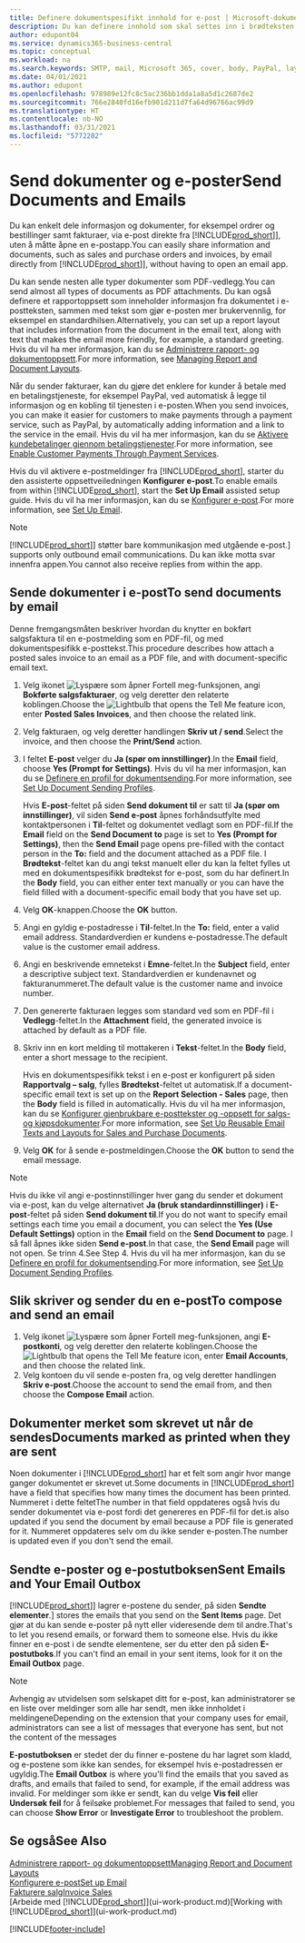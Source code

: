 ```yaml
---
title: Definere dokumentspesifikt innhold for e-post | Microsoft-dokumentasjon
description: Du kan definere innhold som skal settes inn i brødteksten i en e-postmelding, for eksempel en PayPal-kobling. Du kan også legge ved dokumenter i e-postmeldinger.
author: edupont04
ms.service: dynamics365-business-central
ms.topic: conceptual
ms.workload: na
ms.search.keywords: SMTP, mail, Microsoft 365, cover, body, PayPal, layout
ms.date: 04/01/2021
ms.author: edupont
ms.openlocfilehash: 978989e12fc8c5ac236bb1dda1a8a5d1c2687de2
ms.sourcegitcommit: 766e2840fd16efb901d211d7fa64d96766ac99d9
ms.translationtype: HT
ms.contentlocale: nb-NO
ms.lasthandoff: 03/31/2021
ms.locfileid: "5772282"
---
```

# <a name="send-documents-and-emails"></a><span data-ttu-id="c59a7-104">Send dokumenter og e-poster</span><span class="sxs-lookup"><span data-stu-id="c59a7-104">Send Documents and Emails</span></span>
<span data-ttu-id="c59a7-105">Du kan enkelt dele informasjon og dokumenter, for eksempel ordrer og bestillinger samt fakturaer, via e-post direkte fra [!INCLUDE[prod_short](includes/prod_short.md)]], uten å måtte åpne en e-postapp.</span><span class="sxs-lookup"><span data-stu-id="c59a7-105">You can easily share information and documents, such as sales and purchase orders and invoices, by email directly from [!INCLUDE[prod_short](includes/prod_short.md)]], without having to open an email app.</span></span> 

<span data-ttu-id="c59a7-106">Du kan sende nesten alle typer dokumenter som PDF-vedlegg.</span><span class="sxs-lookup"><span data-stu-id="c59a7-106">You can send almost all types of documents as PDF attachments.</span></span> <span data-ttu-id="c59a7-107">Du kan også definere et rapportoppsett som inneholder informasjon fra dokumentet i e-postteksten, sammen med tekst som gjør e-posten mer brukervennlig, for eksempel en standardhilsen.</span><span class="sxs-lookup"><span data-stu-id="c59a7-107">Alternatively, you can set up a report layout that includes information from the document in the email text, along with text that makes the email more friendly, for example, a standard greeting.</span></span> <span data-ttu-id="c59a7-108">Hvis du vil ha mer informasjon, kan du se [Administrere rapport- og dokumentoppsett](ui-manage-report-layouts.md).</span><span class="sxs-lookup"><span data-stu-id="c59a7-108">For more information, see [Managing Report and Document Layouts](ui-manage-report-layouts.md).</span></span> <!--this topic does not mention how to set up a layout for email. Need to investigate.-->

<span data-ttu-id="c59a7-109">Når du sender fakturaer, kan du gjøre det enklere for kunder å betale med en betalingstjeneste, for eksempel PayPal, ved automatisk å legge til informasjon og en kobling til tjenesten i e-posten.</span><span class="sxs-lookup"><span data-stu-id="c59a7-109">When you send invoices, you can make it easier for customers to make payments through a payment service, such as PayPal, by automatically adding information and a link to the service in the email.</span></span> <span data-ttu-id="c59a7-110">Hvis du vil ha mer informasjon, kan du se [Aktivere kundebetalinger gjennom betalingstjenester](sales-how-enable-payment-service-extensions.md).</span><span class="sxs-lookup"><span data-stu-id="c59a7-110">For more information, see [Enable Customer Payments Through Payment Services](sales-how-enable-payment-service-extensions.md).</span></span>

<span data-ttu-id="c59a7-111">Hvis du vil aktivere e-postmeldinger fra [!INCLUDE[prod_short](includes/prod_short.md)], starter du den assisterte oppsettveiledningen **Konfigurer e-post**.</span><span class="sxs-lookup"><span data-stu-id="c59a7-111">To enable emails from within [!INCLUDE[prod_short](includes/prod_short.md)], start the **Set Up Email** assisted setup guide.</span></span> <span data-ttu-id="c59a7-112">Hvis du vil ha mer informasjon, kan du se [Konfigurer e-post](admin-how-setup-email.md).</span><span class="sxs-lookup"><span data-stu-id="c59a7-112">For more information, see [Set Up Email](admin-how-setup-email.md).</span></span>

> [!NOTE]
> [!INCLUDE[prod_short](includes/prod_short.md)]<span data-ttu-id="c59a7-113">] støtter bare kommunikasjon med utgående e-post.</span><span class="sxs-lookup"><span data-stu-id="c59a7-113">] supports only outbound email communications.</span></span> <span data-ttu-id="c59a7-114">Du kan ikke motta svar innenfra appen.</span><span class="sxs-lookup"><span data-stu-id="c59a7-114">You cannot also receive replies from within the app.</span></span>

## <a name="to-send-documents-by-email"></a><span data-ttu-id="c59a7-115">Sende dokumenter i e-post</span><span class="sxs-lookup"><span data-stu-id="c59a7-115">To send documents by email</span></span>
<span data-ttu-id="c59a7-116">Denne fremgangsmåten beskriver hvordan du knytter en bokført salgsfaktura til en e-postmelding som en PDF-fil, og med dokumentspesifikk e-posttekst.</span><span class="sxs-lookup"><span data-stu-id="c59a7-116">This procedure describes how attach a posted sales invoice to an email as a PDF file, and with document-specific email text.</span></span> <!--update this-->

1. <span data-ttu-id="c59a7-117">Velg ikonet ![Lyspære som åpner Fortell meg-funksjonen](media/ui-search/search_small.png "Fortell hva du vil gjøre"), angi **Bokførte salgsfakturaer**, og velg deretter den relaterte koblingen.</span><span class="sxs-lookup"><span data-stu-id="c59a7-117">Choose the ![Lightbulb that opens the Tell Me feature](media/ui-search/search_small.png "Tell me what you want to do") icon, enter **Posted Sales Invoices**, and then choose the related link.</span></span>
2. <span data-ttu-id="c59a7-118">Velg fakturaen, og velg deretter handlingen **Skriv ut / send**.</span><span class="sxs-lookup"><span data-stu-id="c59a7-118">Select the invoice, and then choose the **Print/Send** action.</span></span>
3. <span data-ttu-id="c59a7-119">I feltet **E-post** velger du **Ja (spør om innstillinger)**.</span><span class="sxs-lookup"><span data-stu-id="c59a7-119">In the **Email** field, choose **Yes (Prompt for Settings)**.</span></span> <span data-ttu-id="c59a7-120">Hvis du vil ha mer informasjon, kan du se [Definere en profil for dokumentsending](sales-how-setup-document-send-profiles.md).</span><span class="sxs-lookup"><span data-stu-id="c59a7-120">For more information, see [Set Up Document Sending Profiles](sales-how-setup-document-send-profiles.md).</span></span>
    
    <span data-ttu-id="c59a7-121">Hvis **E-post**-feltet på siden **Send dokument til** er satt til **Ja (spør om innstillinger)**, vil siden **Send e-post** åpnes forhåndsutfylte med kontaktpersonen i **Til**-feltet og dokumentet vedlagt som en PDF-fil.</span><span class="sxs-lookup"><span data-stu-id="c59a7-121">If the **Email** field on the **Send Document to** page is set to **Yes (Prompt for Settings)**, then the **Send Email** page opens pre-filled with the contact person in the **To:** field and the document attached as a PDF file.</span></span> <span data-ttu-id="c59a7-122">I **Brødtekst**-feltet kan du angi tekst manuelt eller du kan la feltet fylles ut med en dokumentspesifikk brødtekst for e-post, som du har definert.</span><span class="sxs-lookup"><span data-stu-id="c59a7-122">In the **Body** field, you can either enter text manually or you can have the field filled with a document-specific email body that you have set up.</span></span>

4. <span data-ttu-id="c59a7-123">Velg **OK**-knappen.</span><span class="sxs-lookup"><span data-stu-id="c59a7-123">Choose the **OK** button.</span></span>
5. <span data-ttu-id="c59a7-124">Angi en gyldig e-postadresse i **Til**-feltet.</span><span class="sxs-lookup"><span data-stu-id="c59a7-124">In the **To:** field, enter a valid email address.</span></span> <span data-ttu-id="c59a7-125">Standardverdien er kundens e-postadresse.</span><span class="sxs-lookup"><span data-stu-id="c59a7-125">The default value is the customer email address.</span></span>
6. <span data-ttu-id="c59a7-126">Angi en beskrivende emnetekst i **Emne**-feltet.</span><span class="sxs-lookup"><span data-stu-id="c59a7-126">In the **Subject** field, enter a descriptive subject text.</span></span> <span data-ttu-id="c59a7-127">Standardverdien er kundenavnet og fakturanummeret.</span><span class="sxs-lookup"><span data-stu-id="c59a7-127">The default value is the customer name and invoice number.</span></span>
7. <span data-ttu-id="c59a7-128">Den genererte fakturaen legges som standard ved som en PDF-fil i **Vedlegg**-feltet.</span><span class="sxs-lookup"><span data-stu-id="c59a7-128">In the **Attachment** field, the generated invoice is attached by default as a PDF file.</span></span>
8. <span data-ttu-id="c59a7-129">Skriv inn en kort melding til mottakeren i **Tekst**-feltet.</span><span class="sxs-lookup"><span data-stu-id="c59a7-129">In the **Body** field, enter a short message to the recipient.</span></span>

    <span data-ttu-id="c59a7-130">Hvis en dokumentspesifikk tekst i en e-post er konfigurert på siden **Rapportvalg – salg**, fylles **Brødtekst**-feltet ut automatisk.</span><span class="sxs-lookup"><span data-stu-id="c59a7-130">If a document-specific email text is set up on the **Report Selection - Sales** page, then the **Body** field is filled in automatically.</span></span> <span data-ttu-id="c59a7-131">Hvis du vil ha mer informasjon, kan du se [Konfigurer gjenbrukbare e-posttekster og -oppsett for salgs- og kjøpsdokumenter](admin-how-setup-email.md#set-up-reusable-email-texts-and-layouts-for-sales-and-purchase-documents).</span><span class="sxs-lookup"><span data-stu-id="c59a7-131">For more information, see [Set Up Reusable Email Texts and Layouts for Sales and Purchase Documents](admin-how-setup-email.md#set-up-reusable-email-texts-and-layouts-for-sales-and-purchase-documents).</span></span>
9. <span data-ttu-id="c59a7-132">Velg **OK** for å sende e-postmeldingen.</span><span class="sxs-lookup"><span data-stu-id="c59a7-132">Choose the **OK** button to send the email message.</span></span>

> [!NOTE]  
> <span data-ttu-id="c59a7-133">Hvis du ikke vil angi e-postinnstillinger hver gang du sender et dokument via e-post, kan du velge alternativet **Ja (bruk standardinnstillinger)** i **E-post**-feltet på siden **Send dokument til**.</span><span class="sxs-lookup"><span data-stu-id="c59a7-133">If you do not want to specify email settings each time you email a document, you can select the **Yes (Use Default Settings)** option in the **Email** field on the **Send Document to** page.</span></span> <span data-ttu-id="c59a7-134">I så fall åpnes ikke siden **Send e-post**.</span><span class="sxs-lookup"><span data-stu-id="c59a7-134">In that case, the **Send Email** page will not open.</span></span> <span data-ttu-id="c59a7-135">Se trinn 4.</span><span class="sxs-lookup"><span data-stu-id="c59a7-135">See Step 4.</span></span> <span data-ttu-id="c59a7-136">Hvis du vil ha mer informasjon, kan du se [Definere en profil for dokumentsending](sales-how-setup-document-send-profiles.md).</span><span class="sxs-lookup"><span data-stu-id="c59a7-136">For more information, see [Set Up Document Sending Profiles](sales-how-setup-document-send-profiles.md).</span></span>  

## <a name="to-compose-and-send-an-email"></a><span data-ttu-id="c59a7-137">Slik skriver og sender du en e-post</span><span class="sxs-lookup"><span data-stu-id="c59a7-137">To compose and send an email</span></span>
1. <span data-ttu-id="c59a7-138">Velg ikonet ![Lyspære som åpner Fortell meg-funksjonen](media/ui-search/search_small.png "Fortell hva du vil gjøre"), angi **E-postkonti**, og velg deretter den relaterte koblingen.</span><span class="sxs-lookup"><span data-stu-id="c59a7-138">Choose the ![Lightbulb that opens the Tell Me feature](media/ui-search/search_small.png "Tell me what you want to do") icon, enter **Email Accounts**, and then choose the related link.</span></span>
2. <span data-ttu-id="c59a7-139">Velg kontoen du vil sende e-posten fra, og velg deretter handlingen **Skriv e-post**.</span><span class="sxs-lookup"><span data-stu-id="c59a7-139">Choose the account to send the email from, and then choose the **Compose Email** action.</span></span>

## <a name="documents-marked-as-printed-when-they-are-sent"></a><span data-ttu-id="c59a7-140">Dokumenter merket som skrevet ut når de sendes</span><span class="sxs-lookup"><span data-stu-id="c59a7-140">Documents marked as printed when they are sent</span></span>
<span data-ttu-id="c59a7-141">Noen dokumenter i [!INCLUDE[prod_short](includes/prod_short.md)] har et felt som angir hvor mange ganger dokumentet er skrevet ut.</span><span class="sxs-lookup"><span data-stu-id="c59a7-141">Some documents in [!INCLUDE[prod_short](includes/prod_short.md)] have a field that specifies how many times the document has been printed.</span></span> <span data-ttu-id="c59a7-142">Nummeret i dette feltet</span><span class="sxs-lookup"><span data-stu-id="c59a7-142">The number in that field</span></span> <!--"that field?" need a name...--> <span data-ttu-id="c59a7-143">oppdateres også hvis du sender dokumentet via e-post fordi det genereres en PDF-fil for det.</span><span class="sxs-lookup"><span data-stu-id="c59a7-143">is also updated if you send the document by email because a PDF file is generated for it.</span></span> <span data-ttu-id="c59a7-144">Nummeret oppdateres selv om du ikke sender e-posten.</span><span class="sxs-lookup"><span data-stu-id="c59a7-144">The number is updated even if you don't send the email.</span></span> <!--guessing this is because emails are technically reports, so the counter bumps up whenever someone creates an email. Need to verify.-->

## <a name="sent-emails-and-your-email-outbox"></a><span data-ttu-id="c59a7-145">Sendte e-poster og e-postutboksen</span><span class="sxs-lookup"><span data-stu-id="c59a7-145">Sent Emails and Your Email Outbox</span></span>
[!INCLUDE[prod_short](includes/prod_short.md)]<span data-ttu-id="c59a7-146">] lagrer e-postene du sender, på siden **Sendte elementer**.</span><span class="sxs-lookup"><span data-stu-id="c59a7-146">] stores the emails that you send on the **Sent Items** page.</span></span> <span data-ttu-id="c59a7-147">Det gjør at du kan sende e-poster på nytt eller videresende dem til andre.</span><span class="sxs-lookup"><span data-stu-id="c59a7-147">That's to let you resend emails, or forward them to someone else.</span></span> <span data-ttu-id="c59a7-148">Hvis du ikke finner en e-post i de sendte elementene, ser du etter den på siden **E-postutboks**.</span><span class="sxs-lookup"><span data-stu-id="c59a7-148">If you can't find an email in your sent items, look for it on the **Email Outbox** page.</span></span> 

> [!NOTE]
> <span data-ttu-id="c59a7-149">Avhengig av utvidelsen som selskapet ditt for e-post, kan administratorer se en liste over meldinger som alle har sendt, men ikke innholdet i meldingene</span><span class="sxs-lookup"><span data-stu-id="c59a7-149">Depending on the extension that your company uses for email, administrators can see a list of messages that everyone has sent, but not the content of the messages</span></span>

<span data-ttu-id="c59a7-150">**E-postutboksen** er stedet der du finner e-postene du har lagret som kladd, og e-postene som ikke kan sendes, for eksempel hvis e-postadressen er ugyldig.</span><span class="sxs-lookup"><span data-stu-id="c59a7-150">The **Email Outbox** is where you'll find the emails that you saved as drafts, and emails that failed to send, for example, if the email address was invalid.</span></span> <span data-ttu-id="c59a7-151">For meldinger som ikke er sendt, kan du velge **Vis feil** eller **Undersøk feil** for å feilsøke problemet.</span><span class="sxs-lookup"><span data-stu-id="c59a7-151">For messages that failed to send, you can choose **Show Error** or **Investigate Error** to troubleshoot the problem.</span></span>

## <a name="see-also"></a><span data-ttu-id="c59a7-152">Se også</span><span class="sxs-lookup"><span data-stu-id="c59a7-152">See Also</span></span>
[<span data-ttu-id="c59a7-153">Administrere rapport- og dokumentoppsett</span><span class="sxs-lookup"><span data-stu-id="c59a7-153">Managing Report and Document Layouts</span></span>](ui-manage-report-layouts.md)  
[<span data-ttu-id="c59a7-154">Konfigurere e-post</span><span class="sxs-lookup"><span data-stu-id="c59a7-154">Set up Email</span></span>](admin-how-setup-email.md)  
[<span data-ttu-id="c59a7-155">Fakturere salg</span><span class="sxs-lookup"><span data-stu-id="c59a7-155">Invoice Sales</span></span>](sales-how-invoice-sales.md)  
<span data-ttu-id="c59a7-156">[Arbeide med [!INCLUDE[prod_short](includes/prod_short.md)]](ui-work-product.md)</span><span class="sxs-lookup"><span data-stu-id="c59a7-156">[Working with [!INCLUDE[prod_short](includes/prod_short.md)]](ui-work-product.md)</span></span>


[!INCLUDE[footer-include](includes/footer-banner.md)]